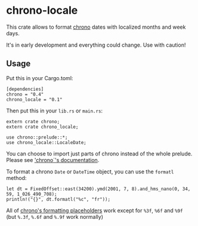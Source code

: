 # chrono-locale

This crate allows to format [chrono](https://github.com/chronotope/chrono) dates with localized months and week days.

It's in early development and everything could change. Use with caution!

## Usage

Put this in your Cargo.toml:

```
[dependencies]
chrono = "0.4"
chrono_locale = "0.1"
```

Then put this in your `lib.rs` or `main.rs`:

```
extern crate chrono;
extern crate chrono_locale;

use chrono::prelude::*;
use chrono_locale::LocaleDate;
```

You can choose to import just parts of chrono instead of the whole prelude.
Please see ['chrono`'s documentation](https://docs.rs/chrono/).

To format a chrono `Date` or `DateTime` object, you can use the `formatl` method:

```
let dt = FixedOffset::east(34200).ymd(2001, 7, 8).and_hms_nano(0, 34, 59, 1_026_490_708);
println!("{}", dt.formatl("%c", "fr"));
```

All of [chrono's formatting placeholders](https://docs.rs/chrono/0.4.6/chrono/format/strftime/index.html)
work except for `%3f`, `%6f` and `%9f` (but `%.3f`, `%.6f` and `%.9f` work normally)
